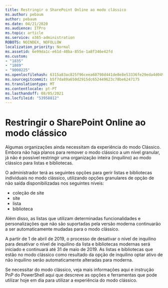 ```yaml
---
title: Restringir o SharePoint Online ao modo clássico
ms.author: pebaum
author: pebaum
ms.date: 04/21/2020
ms.audience: ITPro
ms.topic: article
ms.service: o365-administration
ROBOTS: NOINDEX, NOFOLLOW
localization_priority: Normal
ms.assetid: 6e99da1c-e61d-40ba-855e-1a8f346e42fd
ms.custom:
- "1835"
- "1889"
- "9000225"
ms.openlocfilehash: 6315a83ac825f96ceea60798d441de8e8e53336fe29eda4d0491dd8a6a43b352
ms.sourcegitcommit: b5f7da89a650d2915dc652449623c78be6247175
ms.translationtype: MT
ms.contentlocale: pt-PT
ms.lasthandoff: 08/05/2021
ms.locfileid: "53958812"
---
```

# <a name="restrict-sharepoint-online-to-classic-mode"></a>Restringir o SharePoint Online ao modo clássico

Algumas organizações ainda necessitam da experiência do modo Clássico. Embora não haja planos para remover o modo clássico a um nível granular, já não é possível restringir uma organização inteira (inquilino) ao modo clássico para listas e bibliotecas.

O administrador terá as seguintes opções para gerir listas e bibliotecas individuais no modo clássico, utilizando opções granulares de opção de não saída disponibilizadas nos seguintes níveis:

- coleção de site
- site
- lista
- biblioteca

Além disso, as listas que utilizam determinadas funcionalidades e personalizações que não são suportadas pela versão moderna continuarão a ser automaticamente mudadas para o modo clássico.

A partir de 1 de abril de 2019, o processo de desativar o nível de inquilino para desativar o nível de inquilino da lista e bibliotecas modernas será iniciado e continuará até 31 de maio de 2019.  As listas e bibliotecas que estão no modo clássico como resultado da opção de inquilino optar ativo de não inquilino serão automaticamente alteradas para moderna.

Se necessitar do modo [](https://techcommunity.microsoft.com/t5/Microsoft-SharePoint-Blog/Delivering-SharePoint-modern-experiences/ba-p/315023) clássico, veja mais informações [](https://docs.microsoft.com/sharepoint/dev/transform/modernize-userinterface-lists-and-libraries-optout) aqui e instrução PnP do PowerShell aqui que descreve as opções e ferramentas que pode utilizar hoje em dia para utilizar a experiência do modo clássico.
